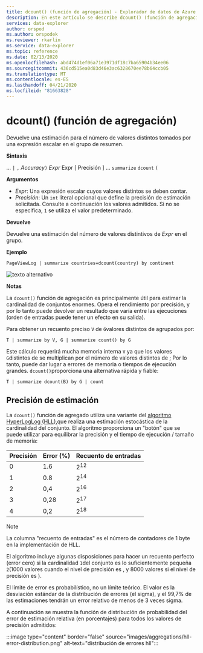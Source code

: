 ```yaml
---
title: dcount() (función de agregación) - Explorador de datos de Azure Microsoft Docs
description: En este artículo se describe dcount() (función de agregación) en Azure Data Explorer.
services: data-explorer
author: orspod
ms.author: orspodek
ms.reviewer: rkarlin
ms.service: data-explorer
ms.topic: reference
ms.date: 02/13/2020
ms.openlocfilehash: abd474d1ef06a71e3971df18c7ba65904b34ee06
ms.sourcegitcommit: 436cd515ea0d83d46e3ac6328670ee78b64ccb05
ms.translationtype: MT
ms.contentlocale: es-ES
ms.lasthandoff: 04/21/2020
ms.locfileid: "81663828"
---
```

# <a name="dcount-aggregation-function"></a>dcount() (función de agregación)

Devuelve una estimación para el número de valores distintos tomados por una expresión escalar en el grupo de resumen.

**Sintaxis**

... `|` `,` *Accuracy*`)` *Expr* Expr [ Precisión ] ... `summarize` `dcount` `(`

**Argumentos**

* *Expr*: Una expresión escalar cuyos valores distintos se deben contar.
* *Precisión*: Un `int` literal opcional que define la precisión de estimación solicitada. Consulte a continuación los valores admitidos. Si no se especifica, `1` se utiliza el valor predeterminado.

**Devuelve**

Devuelve una estimación del número de valores distintivos de *Expr* en el grupo.

**Ejemplo**

```kusto
PageViewLog | summarize countries=dcount(country) by continent
```

![texto alternativo](./images/aggregations/dcount.png "dcount")

**Notas**

La `dcount()` función de agregación es principalmente útil para estimar la cardinalidad de conjuntos enormes. Opera el rendimiento por precisión, y por lo tanto puede devolver un resultado que varía entre las ejecuciones (orden de entradas puede tener un efecto en su salida).

Para obtener un recuento preciso `V` de `G`valores distintos de agrupados por:

```kusto
T | summarize by V, G | summarize count() by G
```

Este cálculo requerirá mucha memoria interna `V` ya que los valores `G`distintos de se multiplican por el número de valores distintos de ; Por lo tanto, puede dar lugar a errores de memoria o tiempos de ejecución grandes. `dcount()`proporciona una alternativa rápida y fiable:

```kusto
T | summarize dcount(B) by G | count
```

## <a name="estimation-accuracy"></a>Precisión de estimación

La `dcount()` función de agregado utiliza una variante del [algoritmo HyperLogLog (HLL),](https://en.wikipedia.org/wiki/HyperLogLog)que realiza una estimación estocástica de la cardinalidad del conjunto. El algoritmo proporciona un "botón" que se puede utilizar para equilibrar la precisión y el tiempo de ejecución / tamaño de memoria:

|Precisión|Error (%)|Recuento de entradas   |
|--------|---------|--------------|
|       0|      1.6|2<sup>12</sup>|
|       1|      0.8|2<sup>14</sup>|
|       2|      0,4|2<sup>16</sup>|
|       3|     0,28|2<sup>17</sup>|
|       4|      0,2|2<sup>18</sup>|

> [!NOTE]
> La columna "recuento de entradas" es el número de contadores de 1 byte en la implementación de HLL.

El algoritmo incluye algunas disposiciones para hacer un recuento perfecto (error cero) si la cardinalidad `1`del conjunto es lo suficientemente pequeña `2`(1000 valores cuando el nivel de precisión es , y 8000 valores si el nivel de precisión es ).

El límite de error es probabilístico, no un límite teórico. El valor es la desviación estándar de la distribución de errores (el sigma), y el 99,7% de las estimaciones tendrán un error relativo de menos de 3 veces sigma.

A continuación se muestra la función de distribución de probabilidad del error de estimación relativa (en porcentajes) para todos los valores de precisión admitidos:

:::image type="content" border="false" source="images/aggregations/hll-error-distribution.png" alt-text="distribución de errores hll":::
